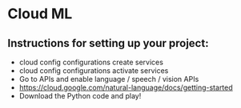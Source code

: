 # Cloud ML

## Instructions for setting up your project:
* cloud config configurations create services
* cloud config configurations activate services
* Go to APIs and enable language / speech / vision APIs
* https://cloud.google.com/natural-language/docs/getting-started
* Download the Python code and play!
